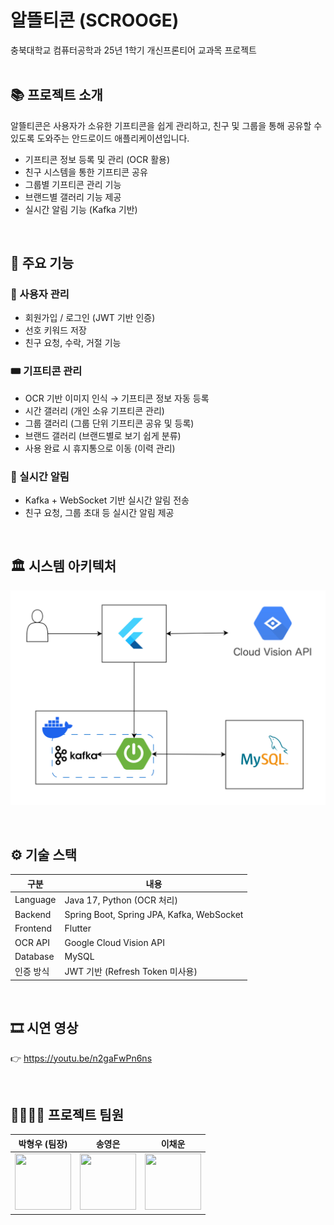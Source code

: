 # 알뜰티콘 (SCROOGE)

충북대학교 컴퓨터공학과 25년 1학기 개신프론티어 교과목 프로젝트
<br>
<br>

## 📚 프로젝트 소개

알뜰티콘은 사용자가 소유한 기프티콘을 쉽게 관리하고, 친구 및 그룹을 통해 공유할 수 있도록 도와주는 안드로이드 애플리케이션입니다.

- 기프티콘 정보 등록 및 관리 (OCR 활용)
- 친구 시스템을 통한 기프티콘 공유
- 그룹별 기프티콘 관리 기능
- 브랜드별 갤러리 기능 제공
- 실시간 알림 기능 (Kafka 기반)

<br>

## 🔖 주요 기능

### 🔐 사용자 관리
- 회원가입 / 로그인 (JWT 기반 인증)
- 선호 키워드 저장
- 친구 요청, 수락, 거절 기능

### 🎟 기프티콘 관리
- OCR 기반 이미지 인식 → 기프티콘 정보 자동 등록
- 시간 갤러리 (개인 소유 기프티콘 관리)
- 그룹 갤러리 (그룹 단위 기프티콘 공유 및 등록)
- 브랜드 갤러리 (브랜드별로 보기 쉽게 분류)
- 사용 완료 시 휴지통으로 이동 (이력 관리)

### 🔔 실시간 알림
- Kafka + WebSocket 기반 실시간 알림 전송
- 친구 요청, 그룹 초대 등 실시간 알림 제공

<br>

## 🏛️ 시스템 아키텍처

<p align="center">
  <img src="assets/systemArchitecture.png" width="600px"/>
</p>

<br>

## ⚙️ 기술 스택

| 구분 | 내용 |
| --- | --- |
| Language | Java 17, Python (OCR 처리) |
| Backend | Spring Boot, Spring JPA, Kafka, WebSocket |
| Frontend | Flutter |
| OCR API | Google Cloud Vision API |
| Database | MySQL |
| 인증 방식 | JWT 기반 (Refresh Token 미사용) |


<br>


## 🎞️ 시연 영상

👉 https://youtu.be/n2gaFwPn6ns

<br>

## 👨‍👩‍👧‍👦 프로젝트 팀원

| 박형우 (팀장) | 송영은 | 이채운 |
| --- | --- | --- |
|<a href="https://github.com/Bakhyoungwoo"><img src="https://avatars.githubusercontent.com/u/133998107?v=4" width="90px" height="90px"/></a>|<a href="https://github.com/songyeongeun"><img src="https://avatars.githubusercontent.com/u/107869024?v=4" width="90px" height="90px"/></a>|<a href="https://github.com/dlcodns"><img src="https://avatars.githubusercontent.com/u/111529749?v=4" width="90px" height="90px"/></a>|
